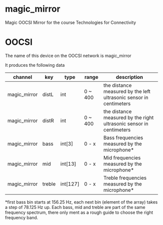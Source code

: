 # magic_mirror
Magic OOCSI Mirror for the course Technologies for Connectivity

# OOCSI
The name of this device on the OOCSI network is magic_mirror

It produces the following data

| channel      | key | type | range | description |
| ------------ | --- | ---- | ----- | ----------- |
| magic_mirror | distL | int | 0 ~ 400 | the distance measured by the left ultrasonic sensor in centimeters |
| magic_mirror | distR | int | 0 ~ 400 | the distance measured by the right ultrasonic sensor in centimeters |
| magic_mirror | bass | int[3] | 0 - x | Bass frequencies measured by the microphone* |
| magic_mirror | mid | int[13] | 0 - x | Mid frequencies measured by the microphone* |
| magic_mirror | treble | int[127] | 0 - x | Treble frequencies measured by the microphone* |

*first bass bin starts at 156.25 Hz, each next bin (element of the array) takes a step of 78.125 Hz up. Each bass, mid and treble are part of the same frequency spectrum, there only ment as a rough guide to choose the right frequency band.
